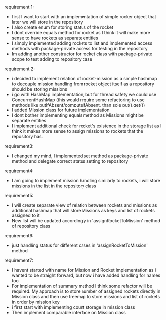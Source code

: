 requirement 1:
 - first I want to start with an implementation of simple rocker object that later we will store in the repository
 - I also create enum for storing status of the rocket
 - I dont override equals method for rocket as I think it will make more sense to have rockets as separate entities
 - I simply implemented adding rockets to list and implemented access methods with package-private access for testing in the repository
 - Im adding another constructor for rocket class with package-private scope to test adding to repository case

requirement 2:
 - i decided to implement relation of rocket-mission as a simple hashmap to decouple mission handling from rocket object itself as a repository should be storing missions
 - i go with HashMap implementation, but for thread safety we could use ConcurrentHashMap (this would require some refactoring to use methods like putIfAbsent/computeIfAbsent, than sole put(),get())
 - I added Mission class for future implementation
 - I dont bother implementing equals method as Missions might be separate entities
 - I implement additional check for rocket's existence in the storage list as I think it makes more sense to assign missions to rockets that the repository has.

requirement3:
 - I changed my mind, I implemented set method as package-private method and delegate correct status setting to repository

requirement4:
 - I am going to implement mission handling similarly to rockets, i will store missions in the list in the repository class

requirement5:
 - I will create separate view of relation between rockets and missions as additional hashmap that will store Missions as keys and list of rockets assigned to it
 - New list will be updated accordingly in 'assignRocketToMission' method of repository class

requirement6:
 - just handling status for different cases in 'assignRocketToMission' method

requirement7:
 - I havent started with name for Mission and Rocket implementation as i wanted to be straight forward, but now i have added handling for names too
 - For implementation of summary method I think some refactor will be required. My approach is to store number of assigned rockets directly in Mission class and then use treemap to store missions and list of rockets in order by mission key
 - i first start with implementing count storage in mission class
 - Then implement comparable interface on Mission class
